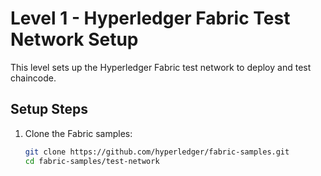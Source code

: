 # Level 1 - Hyperledger Fabric Test Network Setup

This level sets up the Hyperledger Fabric test network to deploy and test chaincode.

## Setup Steps

1. Clone the Fabric samples:
   ```bash
   git clone https://github.com/hyperledger/fabric-samples.git
   cd fabric-samples/test-network
